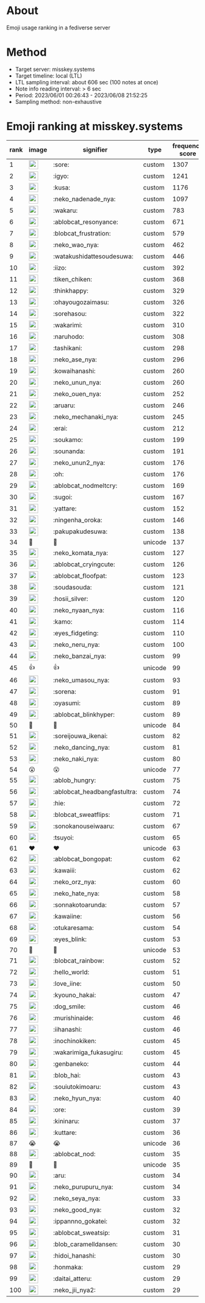 # About
Emoji usage ranking in a fediverse server

# Method
- Target server: misskey.systems
- Target timeline: local (LTL)
- LTL sampling interval: about 606 sec (100 notes at once)
- Note info reading interval: > 6 sec
- Period: 2023/06/01 00:26:43 - 2023/06/08 21:52:25 
- Sampling method: non-exhaustive

# Emoji ranking at misskey.systems

|rank|image|signifier|type|frequency score|
|----|----|----|----|----|
|1|<img height="24" src="https://misskey.systems/emoji/sore.webp">|:sore:|custom|1307|
|2|<img height="24" src="https://misskey.systems/emoji/igyo.webp">|:igyo:|custom|1241|
|3|<img height="24" src="https://misskey.systems/emoji/kusa.webp">|:kusa:|custom|1176|
|4|<img height="24" src="https://misskey.systems/emoji/neko_nadenade_nya.webp">|:neko_nadenade_nya:|custom|1097|
|5|<img height="24" src="https://misskey.systems/emoji/wakaru.webp">|:wakaru:|custom|783|
|6|<img height="24" src="https://misskey.systems/emoji/ablobcat_resonyance.webp">|:ablobcat_resonyance:|custom|671|
|7|<img height="24" src="https://misskey.systems/emoji/blobcat_frustration.webp">|:blobcat_frustration:|custom|579|
|8|<img height="24" src="https://misskey.systems/emoji/neko_wao_nya.webp">|:neko_wao_nya:|custom|462|
|9|<img height="24" src="https://misskey.systems/emoji/watakushidattesoudesuwa.webp">|:watakushidattesoudesuwa:|custom|446|
|10|<img height="24" src="https://misskey.systems/emoji/iizo.webp">|:iizo:|custom|392|
|11|<img height="24" src="https://misskey.systems/emoji/tiken_chiken.webp">|:tiken_chiken:|custom|368|
|12|<img height="24" src="https://misskey.systems/emoji/thinkhappy.webp">|:thinkhappy:|custom|329|
|13|<img height="24" src="https://misskey.systems/emoji/ohayougozaimasu.webp">|:ohayougozaimasu:|custom|326|
|14|<img height="24" src="https://misskey.systems/emoji/sorehasou.webp">|:sorehasou:|custom|322|
|15|<img height="24" src="https://misskey.systems/emoji/wakarimi.webp">|:wakarimi:|custom|310|
|16|<img height="24" src="https://misskey.systems/emoji/naruhodo.webp">|:naruhodo:|custom|308|
|17|<img height="24" src="https://misskey.systems/emoji/tashikani.webp">|:tashikani:|custom|298|
|18|<img height="24" src="https://misskey.systems/emoji/neko_ase_nya.webp">|:neko_ase_nya:|custom|296|
|19|<img height="24" src="https://misskey.systems/emoji/kowaihanashi.webp">|:kowaihanashi:|custom|260|
|20|<img height="24" src="https://misskey.systems/emoji/neko_unun_nya.webp">|:neko_unun_nya:|custom|260|
|21|<img height="24" src="https://misskey.systems/emoji/neko_ouen_nya.webp">|:neko_ouen_nya:|custom|252|
|22|<img height="24" src="https://misskey.systems/emoji/aruaru.webp">|:aruaru:|custom|246|
|23|<img height="24" src="https://misskey.systems/emoji/neko_mechanaki_nya.webp">|:neko_mechanaki_nya:|custom|245|
|24|<img height="24" src="https://misskey.systems/emoji/erai.webp">|:erai:|custom|212|
|25|<img height="24" src="https://misskey.systems/emoji/soukamo.webp">|:soukamo:|custom|199|
|26|<img height="24" src="https://misskey.systems/emoji/sounanda.webp">|:sounanda:|custom|191|
|27|<img height="24" src="https://misskey.systems/emoji/neko_unun2_nya.webp">|:neko_unun2_nya:|custom|176|
|28|<img height="24" src="https://misskey.systems/emoji/oh.webp">|:oh:|custom|176|
|29|<img height="24" src="https://misskey.systems/emoji/ablobcat_nodmeltcry.webp">|:ablobcat_nodmeltcry:|custom|169|
|30|<img height="24" src="https://misskey.systems/emoji/sugoi.webp">|:sugoi:|custom|167|
|31|<img height="24" src="https://misskey.systems/emoji/yattare.webp">|:yattare:|custom|152|
|32|<img height="24" src="https://misskey.systems/emoji/ningenha_oroka.webp">|:ningenha_oroka:|custom|146|
|33|<img height="24" src="https://misskey.systems/emoji/pakupakudesuwa.webp">|:pakupakudesuwa:|custom|138|
|34|🍗|🍗|unicode|137|
|35|<img height="24" src="https://misskey.systems/emoji/neko_komata_nya.webp">|:neko_komata_nya:|custom|127|
|36|<img height="24" src="https://misskey.systems/emoji/ablobcat_cryingcute.webp">|:ablobcat_cryingcute:|custom|126|
|37|<img height="24" src="https://misskey.systems/emoji/ablobcat_floofpat.webp">|:ablobcat_floofpat:|custom|123|
|38|<img height="24" src="https://misskey.systems/emoji/soudasouda.webp">|:soudasouda:|custom|121|
|39|<img height="24" src="https://misskey.systems/emoji/hosii_silver.webp">|:hosii_silver:|custom|120|
|40|<img height="24" src="https://misskey.systems/emoji/neko_nyaan_nya.webp">|:neko_nyaan_nya:|custom|116|
|41|<img height="24" src="https://misskey.systems/emoji/kamo.webp">|:kamo:|custom|114|
|42|<img height="24" src="https://misskey.systems/emoji/eyes_fidgeting.webp">|:eyes_fidgeting:|custom|110|
|43|<img height="24" src="https://misskey.systems/emoji/neko_neru_nya.webp">|:neko_neru_nya:|custom|100|
|44|<img height="24" src="https://misskey.systems/emoji/neko_banzai_nya.webp">|:neko_banzai_nya:|custom|99|
|45|👍|👍|unicode|99|
|46|<img height="24" src="https://misskey.systems/emoji/neko_umasou_nya.webp">|:neko_umasou_nya:|custom|93|
|47|<img height="24" src="https://misskey.systems/emoji/sorena.webp">|:sorena:|custom|91|
|48|<img height="24" src="https://misskey.systems/emoji/oyasumi.webp">|:oyasumi:|custom|89|
|49|<img height="24" src="https://misskey.systems/emoji/ablobcat_blinkhyper.webp">|:ablobcat_blinkhyper:|custom|89|
|50|🎉|🎉|unicode|84|
|51|<img height="24" src="https://misskey.systems/emoji/soreijouwa_ikenai.webp">|:soreijouwa_ikenai:|custom|82|
|52|<img height="24" src="https://misskey.systems/emoji/neko_dancing_nya.webp">|:neko_dancing_nya:|custom|81|
|53|<img height="24" src="https://misskey.systems/emoji/neko_naki_nya.webp">|:neko_naki_nya:|custom|80|
|54|😮|😮|unicode|77|
|55|<img height="24" src="https://misskey.systems/emoji/ablob_hungry.webp">|:ablob_hungry:|custom|75|
|56|<img height="24" src="https://misskey.systems/emoji/ablobcat_headbangfastultra.webp">|:ablobcat_headbangfastultra:|custom|74|
|57|<img height="24" src="https://misskey.systems/emoji/hie.webp">|:hie:|custom|72|
|58|<img height="24" src="https://misskey.systems/emoji/blobcat_sweatflips.webp">|:blobcat_sweatflips:|custom|71|
|59|<img height="24" src="https://misskey.systems/emoji/sonokanouseiwaaru.webp">|:sonokanouseiwaaru:|custom|67|
|60|<img height="24" src="https://misskey.systems/emoji/tsuyoi.webp">|:tsuyoi:|custom|65|
|61|❤|❤|unicode|63|
|62|<img height="24" src="https://misskey.systems/emoji/ablobcat_bongopat.webp">|:ablobcat_bongopat:|custom|62|
|63|<img height="24" src="https://misskey.systems/emoji/kawaiii.webp">|:kawaiii:|custom|62|
|64|<img height="24" src="https://misskey.systems/emoji/neko_orz_nya.webp">|:neko_orz_nya:|custom|60|
|65|<img height="24" src="https://misskey.systems/emoji/neko_hate_nya.webp">|:neko_hate_nya:|custom|58|
|66|<img height="24" src="https://misskey.systems/emoji/sonnakotoarunda.webp">|:sonnakotoarunda:|custom|57|
|67|<img height="24" src="https://misskey.systems/emoji/kawaiine.webp">|:kawaiine:|custom|56|
|68|<img height="24" src="https://misskey.systems/emoji/otukaresama.webp">|:otukaresama:|custom|54|
|69|<img height="24" src="https://misskey.systems/emoji/eyes_blink.webp">|:eyes_blink:|custom|53|
|70|🤔|🤔|unicode|53|
|71|<img height="24" src="https://misskey.systems/emoji/blobcat_rainbow.webp">|:blobcat_rainbow:|custom|52|
|72|<img height="24" src="https://misskey.systems/emoji/hello_world.webp">|:hello_world:|custom|51|
|73|<img height="24" src="https://misskey.systems/emoji/love_iine.webp">|:love_iine:|custom|50|
|74|<img height="24" src="https://misskey.systems/emoji/kyouno_hakai.webp">|:kyouno_hakai:|custom|47|
|75|<img height="24" src="https://misskey.systems/emoji/dog_smile.webp">|:dog_smile:|custom|46|
|76|<img height="24" src="https://misskey.systems/emoji/murishinaide.webp">|:murishinaide:|custom|46|
|77|<img height="24" src="https://misskey.systems/emoji/iihanashi.webp">|:iihanashi:|custom|46|
|78|<img height="24" src="https://misskey.systems/emoji/inochinokiken.webp">|:inochinokiken:|custom|45|
|79|<img height="24" src="https://misskey.systems/emoji/wakarimiga_fukasugiru.webp">|:wakarimiga_fukasugiru:|custom|45|
|80|<img height="24" src="https://misskey.systems/emoji/genbaneko.webp">|:genbaneko:|custom|44|
|81|<img height="24" src="https://misskey.systems/emoji/blob_hai.webp">|:blob_hai:|custom|43|
|82|<img height="24" src="https://misskey.systems/emoji/souiutokimoaru.webp">|:souiutokimoaru:|custom|43|
|83|<img height="24" src="https://misskey.systems/emoji/neko_hyun_nya.webp">|:neko_hyun_nya:|custom|40|
|84|<img height="24" src="https://misskey.systems/emoji/ore.webp">|:ore:|custom|39|
|85|<img height="24" src="https://misskey.systems/emoji/kininaru.webp">|:kininaru:|custom|37|
|86|<img height="24" src="https://misskey.systems/emoji/kuttare.webp">|:kuttare:|custom|36|
|87|😭|😭|unicode|36|
|88|<img height="24" src="https://misskey.systems/emoji/ablobcat_nod.webp">|:ablobcat_nod:|custom|35|
|89|💯|💯|unicode|35|
|90|<img height="24" src="https://misskey.systems/emoji/aru.webp">|:aru:|custom|34|
|91|<img height="24" src="https://misskey.systems/emoji/neko_purupuru_nya.webp">|:neko_purupuru_nya:|custom|34|
|92|<img height="24" src="https://misskey.systems/emoji/neko_seya_nya.webp">|:neko_seya_nya:|custom|33|
|93|<img height="24" src="https://misskey.systems/emoji/neko_good_nya.webp">|:neko_good_nya:|custom|32|
|94|<img height="24" src="https://misskey.systems/emoji/ippannno_gokatei.webp">|:ippannno_gokatei:|custom|32|
|95|<img height="24" src="https://misskey.systems/emoji/ablobcat_sweatsip.webp">|:ablobcat_sweatsip:|custom|31|
|96|<img height="24" src="https://misskey.systems/emoji/blob_caramelldansen.webp">|:blob_caramelldansen:|custom|30|
|97|<img height="24" src="https://misskey.systems/emoji/hidoi_hanashi.webp">|:hidoi_hanashi:|custom|30|
|98|<img height="24" src="https://misskey.systems/emoji/honmaka.webp">|:honmaka:|custom|29|
|99|<img height="24" src="https://misskey.systems/emoji/daitai_atteru.webp">|:daitai_atteru:|custom|29|
|100|<img height="24" src="https://misskey.systems/emoji/neko_jii_nya2.webp">|:neko_jii_nya2:|custom|29|
